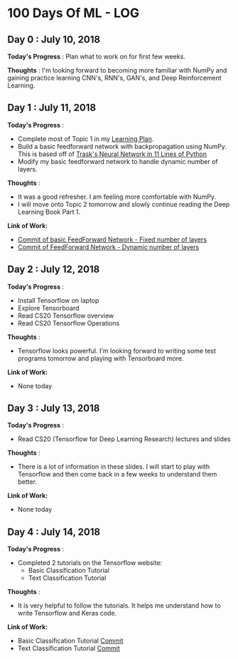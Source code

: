 # 100 Days Of ML - LOG

## Day 0 : July 10, 2018
 
**Today's Progress** : Plan what to work on for first few weeks.

**Thoughts** : I'm looking forward to becoming more familiar with NumPy and gaining practice learning CNN's, RNN's, GAN's, and Deep Reinforcement Learning.


## Day 1 : July 11, 2018

**Today's Progress** : 
- Complete most of Topic 1 in my [Learning Plan](https://github.com/blynotes/100DaysOfMLCode_2018/blob/master/LearningPlan.md).
- Build a basic feedforward network with backpropagation using NumPy. This is based off of [Trask's Neural Network in 11 Lines of Python](https://iamtrask.github.io/2015/07/12/basic-python-network/)
- Modify my basic feedforward network to handle dynamic number of layers.

**Thoughts** : 
- It was a good refresher. I am feeling more comfortable with NumPy.
- I will move onto Topic 2 tomorrow and slowly continue reading the Deep Learning Book Part 1.

**Link of Work:**
- [Commit of basic FeedForward Network - Fixed number of layers](https://github.com/blynotes/NumPy-FeedForward-Network/commit/8c8dd48feed2ae2aff5e715a5ac770813f2154a2)
- [Commit of FeedForward Network - Dynamic number of layers](https://github.com/blynotes/NumPy-FeedForward-Network/commit/80fb5c8726fa3246be89825931f829283e23adb9)


## Day 2 : July 12, 2018

**Today's Progress** :
- Install Tensorflow on laptop
- Explore Tensorboard
- Read CS20 Tensorflow overview
- Read CS20 Tensorflow Operations

**Thoughts** :
- Tensorflow looks powerful.  I'm looking forward to writing some test programs tomorrow and playing with Tensorboard more.

**Link of Work:**
- None today


## Day 3 : July 13, 2018

**Today's Progress** : 
- Read CS20 (Tensorflow for Deep Learning Research) lectures and slides

**Thoughts** : 
- There is a lot of information in these slides.  I will start to play with Tensorflow and then come back in a few weeks to understand them better.

**Link of Work:**
- None today


## Day 4 : July 14, 2018

**Today's Progress** : 
- Completed 2 tutorials on the Tensorflow website:
  - Basic Classification Tutorial
  - Text Classification Tutorial

**Thoughts** : 
- It is very helpful to follow the tutorials.  It helps me understand how to write Tensorflow and Keras code.

**Link of Work:**   
- Basic Classification Tutorial [Commit](https://github.com/blynotes/Tensorflow-Tutorials/blob/master/1-FirstNN-BasicClassification.ipynb)
- Text Classification Tutorial [Commit](https://github.com/blynotes/Tensorflow-Tutorials/blob/master/2-ClassifyMovieReviews.ipynb)


<!--
## Day 5 : July 15, 2018

**Today's Progress** : 
- TODO

**Thoughts** : 
- TODO

**Link of Work:**   
- TODO [Commit](https://github.com/LordSomen/100DaysOfML/commit/a09148256d1561f5f9e5544ff3f64aacf0d24f43)

-->
